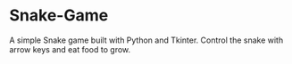 # Snake-Game
A simple Snake game built with Python and Tkinter. Control the snake with arrow keys and eat food to grow.
